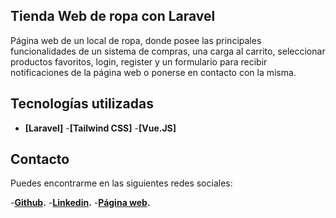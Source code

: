 ## Tienda Web de ropa con Laravel

Página web  de un local de ropa, donde posee las principales funcionalidades de un sistema de compras, una carga al carrito, seleccionar productos favoritos, login, register y un formulario para recibir notificaciones de la página web o ponerse en contacto con la misma.

## Tecnologías utilizadas

- **[Laravel]**
-**[Tailwind CSS]**
-**[Vue.JS]**

## Contacto

Puedes encontrarme en las siguientes redes sociales:

-**[Github](https://github.com/santvallejos).**
-**[Linkedin](www.linkedin.com/in/santiago-vallejos).**
-**[Página web](https://santiagodev.netlify.app).**
